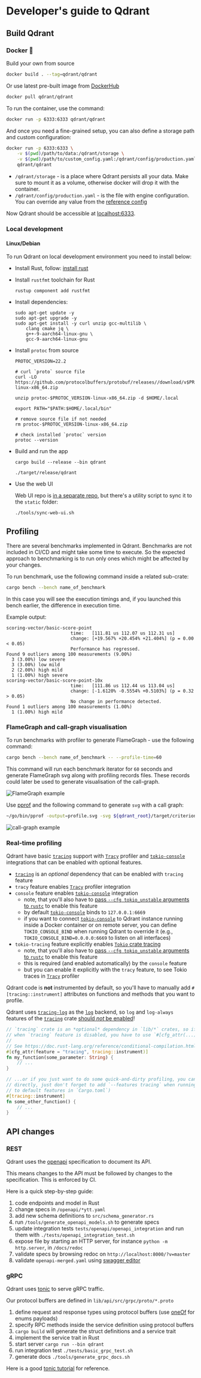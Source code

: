 
# Developer's guide to Qdrant


## Build Qdrant

### Docker 🐳

Build your own from source

```bash
docker build . --tag=qdrant/qdrant
```

Or use latest pre-built image from [DockerHub](https://hub.docker.com/r/qdrant/qdrant)

```bash
docker pull qdrant/qdrant
```

To run the container, use the command:

```bash
docker run -p 6333:6333 qdrant/qdrant
```

And once you need a fine-grained setup, you can also define a storage path and custom configuration:

```bash
docker run -p 6333:6333 \
    -v $(pwd)/path/to/data:/qdrant/storage \
    -v $(pwd)/path/to/custom_config.yaml:/qdrant/config/production.yaml \
    qdrant/qdrant
```

* `/qdrant/storage` - is a place where Qdrant persists all your data.
Make sure to mount it as a volume, otherwise docker will drop it with the container.
* `/qdrant/config/production.yaml` - is the file with engine configuration. You can override any value from the [reference config](https://github.com/qdrant/qdrant/blob/master/config/config.yaml)

Now Qdrant should be accessible at [localhost:6333](http://localhost:6333/).


### Local development
#### Linux/Debian
To run Qdrant on local development environment you need to install below:
- Install Rust, follow: [install rust](https://www.rust-lang.org/tools/install)
- Install `rustfmt` toolchain for Rust
    ```shell
    rustup component add rustfmt
    ```
- Install dependencies:
    ```shell
    sudo apt-get update -y
    sudo apt-get upgrade -y
    sudo apt-get install -y curl unzip gcc-multilib \
        clang cmake jq \
        g++-9-aarch64-linux-gnu \
        gcc-9-aarch64-linux-gnu
    ```
- Install `protoc` from source
    ```shell
    PROTOC_VERSION=22.2

    # curl `proto` source file
    curl -LO https://github.com/protocolbuffers/protobuf/releases//download/v$PROTOC_VERSION/protoc-$PROTOC_VERSION-linux-x86_64.zip

    unzip protoc-$PROTOC_VERSION-linux-x86_64.zip -d $HOME/.local

    export PATH="$PATH:$HOME/.local/bin"

    # remove source file if not needed
    rm protoc-$PROTOC_VERSION-linux-x86_64.zip

    # check installed `protoc` version
    protoc --version
    ```
- Build and run the app
    ```shell
    cargo build --release --bin qdrant

    ./target/release/qdrant
    ```
- Use the web UI

    Web UI repo is [in a separate repo](https://github.com/qdrant/qdrant-web-ui), but there's a utility script to sync it to the `static` folder:
    ```shell
    ./tools/sync-web-ui.sh
    ```

## Profiling

There are several benchmarks implemented in Qdrant. Benchmarks are not included in CI/CD and might take some time to execute.
So the expected approach to benchmarking is to run only ones which might be affected by your changes.

To run benchmark, use the following command inside a related sub-crate:

```bash
cargo bench --bench name_of_benchmark
```

In this case you will see the execution timings and, if you launched this bench earlier, the difference in execution time.

Example output:

```
scoring-vector/basic-score-point
                        time:   [111.81 us 112.07 us 112.31 us]
                        change: [+19.567% +20.454% +21.404%] (p = 0.00 < 0.05)
                        Performance has regressed.
Found 9 outliers among 100 measurements (9.00%)
  3 (3.00%) low severe
  3 (3.00%) low mild
  2 (2.00%) high mild
  1 (1.00%) high severe
scoring-vector/basic-score-point-10x
                        time:   [111.86 us 112.44 us 113.04 us]
                        change: [-1.6120% -0.5554% +0.5103%] (p = 0.32 > 0.05)
                        No change in performance detected.
Found 1 outliers among 100 measurements (1.00%)
  1 (1.00%) high mild
```


### FlameGraph and call-graph visualisation
To run benchmarks with profiler to generate FlameGraph - use the following command:

```bash
cargo bench --bench name_of_benchmark -- --profile-time=60
```

This command will run each benchmark iterator for `60` seconds and generate FlameGraph svg along with profiling records files.
These records could later be used to generate visualisation of the call-graph.

![FlameGraph example](./imgs/flamegraph-profile.png)

Use [pprof](https://github.com/google/pprof) and the following command to generate `svg` with a call graph:

```bash
~/go/bin/pprof -output=profile.svg -svg ${qdrant_root}/target/criterion/${benchmark_name}/${function_name}/profile/profile.pb
```

![call-graph example](./imgs/call-graph-profile.png)

### Real-time profiling

Qdrant have basic [`tracing`] support with [`Tracy`] profiler and [`tokio-console`] integrations
that can be enabled with optional features.

- [`tracing`] is an _optional_ dependency that can be enabled with `tracing` feature
- `tracy` feature enables [`Tracy`] profiler integration
- `console` feature enables [`tokio-console`] integration
  - note, that you'll also have to [pass `--cfg tokio_unstable` arguments to `rustc`][tokio-tracing] to enable this feature
  - by default [`tokio-console`] binds to `127.0.0.1:6669`
  - if you want to connect [`tokio-console`] to Qdrant instance running inside a Docker container
    or on remote server, you can define `TOKIO_CONSOLE_BIND` when running Qdrant to override it
    (e.g., `TOKIO_CONSOLE_BIND=0.0.0.0:6669` to listen on all interfaces)
- `tokio-tracing` feature explicitly enables [`Tokio` crate tracing][tokio-tracing]
  - note, that you'll also have to [pass `--cfg tokio_unstable` arguments to `rustc`][tokio-tracing] to enable this feature
  - this is required (and enabled automatically) by the `console` feature
  - but you can enable it explicitly with the `tracy` feature, to see Tokio traces in [`Tracy`] profiler

Qdrant code is **not** instrumented by default, so you'll have to manually add `#[tracing::instrument]` attributes
on functions and methods that you want to profile.

Qdrant uses [`tracing-log`] as the [`log`] backend, so `log` and `log-always` features of the [`tracing`] crate
[should _not_ be enabled][tracing-log-warning]!

```rust
// `tracing` crate is an *optional* dependency in `lib/*` crates, so if you want the code to compile
// when `tracing` feature is disabled, you have to use `#[cfg_attr(...)]`...
//
// See https://doc.rust-lang.org/reference/conditional-compilation.html#the-cfg_attr-attribute
#[cfg_attr(feature = "tracing", tracing::instrument)]
fn my_function(some_parameter: String) {
    // ...
}

// ...or if you just want to do some quick-and-dirty profiling, you can use `#[tracing::instrument]`
// directly, just don't forget to add `--features tracing` when running `cargo` (or add `tracing`
// to default features in `Cargo.toml`)
#[tracing::instrument]
fn some_other_function() {
    // ...
}
```

[`tracing`]: https://docs.rs/tracing/latest/tracing/
[`Tracy`]: https://github.com/wolfpld/tracy
[`tokio-console`]: https://docs.rs/tokio-console/latest/tokio_console/
[tokio-tracing]: https://docs.rs/tokio/latest/tokio/#unstable-features
[`tracing-log`]: https://docs.rs/tracing-log/latest/tracing_log/
[`log`]: https://docs.rs/log/latest/log/
[tracing-log-warning]: https://docs.rs/tracing-log/latest/tracing_log/#caution-mixing-both-conversions

## API changes

### REST

Qdrant uses the [openapi](https://spec.openapis.org/oas/latest.html) specification to document its API.

This means changes to the API must be followed by changes to the specification.
This is enforced by CI.

Here is a quick step-by-step guide:

1. code endpoints and model in Rust
2. change specs in `/openapi/*ytt.yaml`
3. add new schema definitions to `src/schema_generator.rs`
4. run `/tools/generate_openapi_models.sh` to generate specs
5. update integration tests `tests/openapi/openapi_integration` and run them with `./tests/openapi_integration_test.sh`
6. expose file by starting an HTTP server, for instance `python -m http.server`, in `/docs/redoc`
7. validate specs by browsing redoc on `http://localhost:8000/?v=master`
8. validate `openapi-merged.yaml` using [swagger editor](https://editor.swagger.io/)

### gRPC

Qdrant uses [tonic](https://github.com/hyperium/tonic) to serve gRPC traffic.

Our protocol buffers are defined in `lib/api/src/grpc/proto/*.proto`

1. define request and response types using protocol buffers (use [oneOf](https://developers.google.com/protocol-buffers/docs/proto3#oneof) for enums payloads)
2. specify RPC methods inside the service definition using protocol buffers
3. `cargo build` will generate the struct definitions and a service trait
4. implement the service trait in Rust
5. start server `cargo run --bin qdrant`
6. run integration test `./tests/basic_grpc_test.sh`
7. generate docs `./tools/generate_grpc_docs.sh`

Here is a good [tonic tutorial](https://github.com/hyperium/tonic/blob/master/examples/routeguide-tutorial.md#defining-the-service) for reference.
